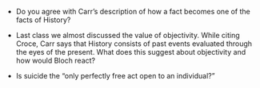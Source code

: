 - Do you agree with Carr’s description of how a fact becomes one of the facts of History?

- Last class we almost discussed the value of objectivity. While citing Croce, Carr says that History consists of past events evaluated through the eyes of the present. What does this suggest about objectivity and how would Bloch react?

- Is suicide the “only perfectly free act open to an individual?”
